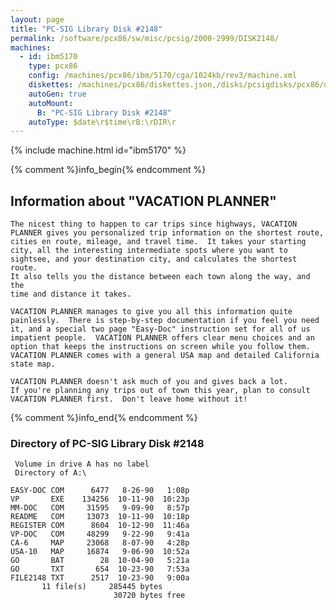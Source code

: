 ```yaml
---
layout: page
title: "PC-SIG Library Disk #2148"
permalink: /software/pcx86/sw/misc/pcsig/2000-2999/DISK2148/
machines:
  - id: ibm5170
    type: pcx86
    config: /machines/pcx86/ibm/5170/cga/1024kb/rev3/machine.xml
    diskettes: /machines/pcx86/diskettes.json,/disks/pcsigdisks/pcx86/diskettes.json
    autoGen: true
    autoMount:
      B: "PC-SIG Library Disk #2148"
    autoType: $date\r$time\rB:\rDIR\r
---
```


{% include machine.html id="ibm5170" %}

{% comment %}info_begin{% endcomment %}

## Information about "VACATION PLANNER"

    The nicest thing to happen to car trips since highways, VACATION
    PLANNER gives you personalized trip information on the shortest route,
    cities en route, mileage, and travel time.  It takes your starting
    city, all the interesting intermediate spots where you want to
    sightsee, and your destination city, and calculates the shortest route.
    It also tells you the distance between each town along the way, and the
    time and distance it takes.
    
    VACATION PLANNER manages to give you all this information quite
    painlessly.  There is step-by-step documentation if you feel you need
    it, and a special two page "Easy-Doc" instruction set for all of us
    impatient people.  VACATION PLANNER offers clear menu choices and an
    option that keeps the instructions on screen while you follow them.
    VACATION PLANNER comes with a general USA map and detailed California
    state map.
    
    VACATION PLANNER doesn't ask much of you and gives back a lot.
    If you're planning any trips out of town this year, plan to consult
    VACATION PLANNER first.  Don't leave home without it!
{% comment %}info_end{% endcomment %}


### Directory of PC-SIG Library Disk #2148

     Volume in drive A has no label
     Directory of A:\

    EASY-DOC COM      6477   8-26-90   1:08p
    VP       EXE    134256  10-11-90  10:23p
    MM-DOC   COM     31595   9-09-90   8:57p
    README   COM     13073  10-11-90  10:18p
    REGISTER COM      8604  10-12-90  11:46a
    VP-DOC   COM     48299   9-22-90   9:41a
    CA-6     MAP     23068   8-07-90   4:28p
    USA-10   MAP     16874   9-06-90  10:52a
    GO       BAT        28  10-04-90   5:21a
    GO       TXT       654  10-23-90   7:53a
    FILE2148 TXT      2517  10-23-90   9:00a
           11 file(s)     285445 bytes
                           30720 bytes free
